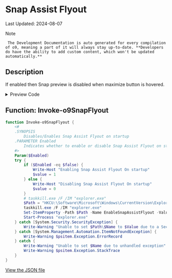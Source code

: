 # Snap Assist Flyout

Last Updated: 2024-08-07


> [!NOTE]
     The Development Documentation is auto generated for every compilation of o9, meaning a part of it will always stay up-to-date. **Developers do have the ability to add custom content, which won't be updated automatically.**
## Description

If enabled then Snap preview is disabled when maximize button is hovered.

<!-- BEGIN CUSTOM CONTENT -->

<!-- END CUSTOM CONTENT -->

<details>
<summary>Preview Code</summary>

```json
{
  "Content": "Snap Assist Flyout",
  "Description": "If enabled then Snap preview is disabled when maximize button is hovered.",
  "category": "Customize Preferences",
  "panel": "2",
  "Order": "a105_",
  "Type": "Toggle",
  "link": "https://o9-9.github.io/o9/dev/tweaks/Customize-Preferences/SnapFlyout"
}
```

</details>

## Function: Invoke-o9SnapFlyout

```powershell
function Invoke-o9SnapFlyout {
    <#
    .SYNOPSIS
        Disables/Enables Snap Assist Flyout on startup
    .PARAMETER Enabled
        Indicates whether to enable or disable Snap Assist Flyout on startup
    #>
    Param($Enabled)
    try {
        if ($Enabled -eq $false) {
            Write-Host "Enabling Snap Assist Flyout On startup"
            $value = 1
        } else {
            Write-Host "Disabling Snap Assist Flyout On startup"
            $value = 0
        }
        # taskkill.exe /F /IM "explorer.exe"
        $Path = "HKCU:\Software\Microsoft\Windows\CurrentVersion\Explorer\Advanced"
        taskkill.exe /F /IM "explorer.exe"
        Set-ItemProperty -Path $Path -Name EnableSnapAssistFlyout -Value $value
        Start-Process "explorer.exe"
    } catch [System.Security.SecurityException] {
        Write-Warning "Unable to set $Path\$Name to $Value due to a Security Exception"
    } catch [System.Management.Automation.ItemNotFoundException] {
        Write-Warning $psitem.Exception.ErrorRecord
    } catch {
        Write-Warning "Unable to set $Name due to unhandled exception"
        Write-Warning $psitem.Exception.StackTrace
    }
}

```


<!-- BEGIN SECOND CUSTOM CONTENT -->

<!-- END SECOND CUSTOM CONTENT -->


[View the JSON file](https://github.com/o9-9/o9/tree/main/config/tweaks.json)

